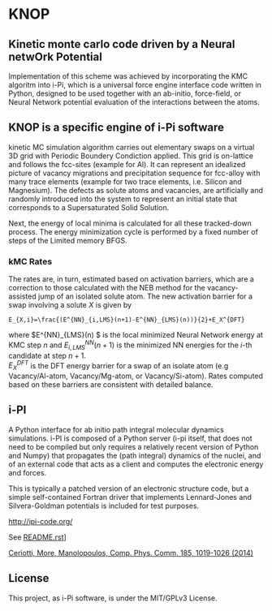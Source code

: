 # KNOP

## Kinetic monte carlo code driven by a Neural netwOrk Potential
  
  Implementation of this scheme was achieved by incorporating the KMC algoritm into i-Pi, 
  which is a universal force engine interface code written in Python, designed to be used 
  together with an ab-initio, force-field, or Neural Network potential evaluation of the 
  interactions between the atoms.
 
## KNOP is a specific engine of i-Pi software
  kinetic MC simulation algorithm carries out elementary swaps on a virtual 3D grid with 
  Periodic Boundery Condiction applied. 
  This grid is on-lattice and  follows the fcc-sites (example for Al). It can represent an 
  idealized picture of vacancy migrations and precipitation sequence for fcc-alloy with 
  many trace elements (example for two trace elements, i.e. Silicon and Magnesium). 
  The defects as solute atoms and vacancies, are artificially and randomly introduced into 
  the system to represent an initial state that corresponds to a Supersaturated Solid Solution.
  
  Next, the energy of local minima is calculated for all these tracked-down process. 
  The energy minimization cycle is performed by a fixed number of steps of the Limited memory BFGS. 

### kMC Rates

   The rates are, in turn, estimated based on activation barriers, which are a correction to those 
   calculated with the NEB method for the vacancy-assisted jump of an isolated solute atom. 
   The new activation barrier for a swap involving a solute $X$ is given by
   
  ````
  E_{X,i}=\frac{(E^{NN}_{i,LMS}(n+1)-E^{NN}_{LMS}(n))}{2}+E_X^{DFT}
  ````
  
  where $E^{NN}_{LMS}(n) $ is the local minimized Neural Network energy at KMC 
  step $n$ and $E^{NN}_{i,LMS}(n+1)$ 
  is the minimized NN energies for the $i$-th candidate at step $n+1$.  
  $E_X^{DFT}$ is the DFT energy barrier for a swap of an isolate atom (e.g Vacancy/Al-atom, 
  Vacancy/Mg-atom, or Vacancy/Si-atom).
  Rates computed based on these barriers are consistent with detailed balance.

## i-PI
 
  A Python interface for ab initio path integral molecular dynamics simulations.
  i-PI is composed of a Python server (i-pi itself, that does not need to be
  compiled but only requires a relatively recent version of Python and Numpy)
  that propagates the (path integral) dynamics of the nuclei, and of an external
  code that acts as a client and computes the electronic energy and forces.
  
  This is typically a patched version of an electronic structure code, but a
  simple self-contained Fortran driver that implements Lennard-Jones and
  Silvera-Goldman potentials is included for test purposes.
 
  http://ipi-code.org/   
  
  See [README.rst](README.rst)]
  
  [Ceriotti, More, Manolopoulos, Comp. Phys. Comm. 185, 1019-1026 (2014)](https://www.sciencedirect.com/science/article/pii/S001046551300372X?via%3Dihub)

## License

This project, as i-Pi software, is under the MIT/GPLv3 License.
